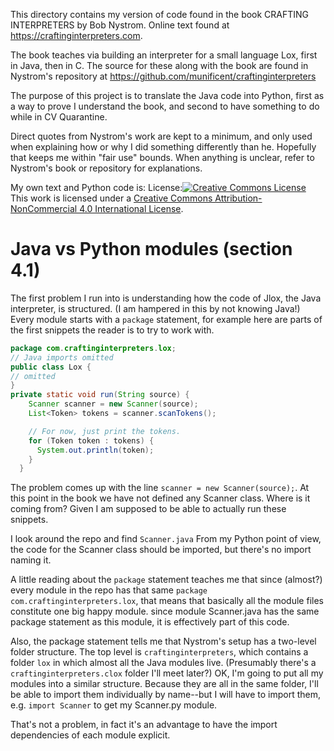 This directory contains my version of code found in the book
CRAFTING INTERPRETERS by Bob Nystrom. Online text found at
https://craftinginterpreters.com.

The book teaches via building an interpreter for a small language Lox,
first in Java, then in C. The source for these along with the book are
found in Nystrom's repository at https://github.com/munificent/craftinginterpreters

The purpose of this project is to translate the Java code into Python,
first as a way to prove I understand the book, and second to have
something to do while in CV Quarantine.

Direct quotes from Nystrom's work are kept to a minimum, and only used
when explaining how or why I did something differently than he.
Hopefully that keeps me within "fair use" bounds.
When anything is unclear,
refer to Nystrom's book or repository for explanations.

My own text and Python code is:
License:<a rel="license" href="http://creativecommons.org/licenses/by-nc/4.0/"><img alt="Creative Commons License" style="border-width:0" src="https://i.creativecommons.org/l/by-nc/4.0/88x31.png" /></a><br />This work is licensed under a <a rel="license" href="http://creativecommons.org/licenses/by-nc/4.0/">Creative Commons Attribution-NonCommercial 4.0 International License</a>.

Java vs Python modules (section 4.1)
=======================

The first problem I run into is understanding how the code of Jlox, the Java interpreter, is structured.
(I am hampered in this by not knowing Java!)
Every module starts with a `package` statement, for example here are parts of the first snippets the reader is
to try to work with.

```Java
package com.craftinginterpreters.lox;
// Java imports omitted
public class Lox {
// omitted
}
private static void run(String source) {
    Scanner scanner = new Scanner(source);
    List<Token> tokens = scanner.scanTokens();

    // For now, just print the tokens.
    for (Token token : tokens) {
      System.out.println(token);
    }
  }
```

The problem comes up with the line `scanner = new Scanner(source);`.
At this point in the book we have not defined any Scanner class.
Where is it coming from? Given I am supposed to be able to actually run these snippets.

I look around the repo and find `Scanner.java`
From my Python point of view, the code for the Scanner class should be imported,
but there's no import naming it.

A little reading about the `package` statement teaches me that since (almost?) every module in the repo
has that same `package com.craftinginterpreters.lox`, that means that basically all the module
files constitute one big happy module.
since module Scanner.java has the same package statement
as this module, it is effectively part of this code.

Also, the package statement tells me that Nystrom's setup has a two-level folder structure.
The top level is `craftinginterpreters`, which contains a folder `lox` in which almost all the Java modules live.
(Presumably there's a `craftinginterpreters.clox` folder I'll meet later?)
OK, I'm going to put all my modules into a similar structure.
Because they are all in the same folder, I'll be able to import them individually by name--but I will have to import
them, e.g. `import Scanner` to get my Scanner.py module.

That's not a problem, in fact it's an advantage to have the import dependencies of each module explicit.

